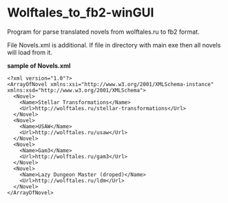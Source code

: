 # Wolftales_to_fb2-winGUI
Program for parse translated novels from wolftales.ru to fb2 format.

File Novels.xml is additional. If file in directory with main exe then all novels will load from it.

**sample of Novels.xml**

    <?xml version="1.0"?>
    <ArrayOfNovel xmlns:xsi="http://www.w3.org/2001/XMLSchema-instance" xmlns:xsd="http://www.w3.org/2001/XMLSchema">
      <Novel>
        <Name>Stellar Transformations</Name>
        <Url>http://wolftales.ru/stellar-transformations</Url>
      </Novel>
      <Novel>
        <Name>USAW</Name>
        <Url>http://wolftales.ru/usaw</Url>
      </Novel>
      <Novel>
        <Name>Gam3</Name>
        <Url>http://wolftales.ru/gam3</Url>
      </Novel>
      <Novel>
        <Name>Lazy Dungeon Master (droped)</Name>
        <Url>http://wolftales.ru/ldm</Url>
      </Novel>
    </ArrayOfNovel>

